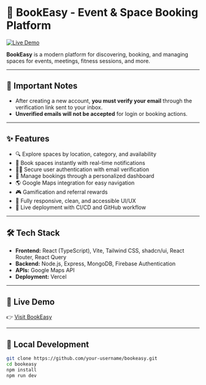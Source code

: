 # 📘 BookEasy - Event & Space Booking Platform

[![Live Demo](https://img.shields.io/badge/Visit-Live%20Demo-blue?style=for-the-badge)](https://book-easy-three.vercel.app/)

**BookEasy** is a modern platform for discovering, booking, and managing spaces for events, meetings, fitness sessions, and more.

---

## 🔐 Important Notes

- After creating a new account, **you must verify your email** through the verification link sent to your inbox.
- **Unverified emails will not be accepted** for login or booking actions.

---

## ✨ Features

- 🔍 Explore spaces by location, category, and availability
- 📅 Book spaces instantly with real-time notifications
- 🧑‍💼 Secure user authentication with email verification
- 📂 Manage bookings through a personalized dashboard
- 🌎 Google Maps integration for easy navigation
- 🎮 Gamification and referral rewards
- 📱 Fully responsive, clean, and accessible UI/UX
- 🚀 Live deployment with CI/CD and GitHub workflow

---

## 🛠 Tech Stack

- **Frontend:** React (TypeScript), Vite, Tailwind CSS, shadcn/ui, React Router, React Query
- **Backend:** Node.js, Express, MongoDB, Firebase Authentication
- **APIs:** Google Maps API
- **Deployment:** Vercel

---

## 🚀 Live Demo

👉 [Visit BookEasy](https://book-easy-three.vercel.app/)

---

## 📂 Local Development

```bash
git clone https://github.com/your-username/bookeasy.git
cd bookeasy
npm install
npm run dev
